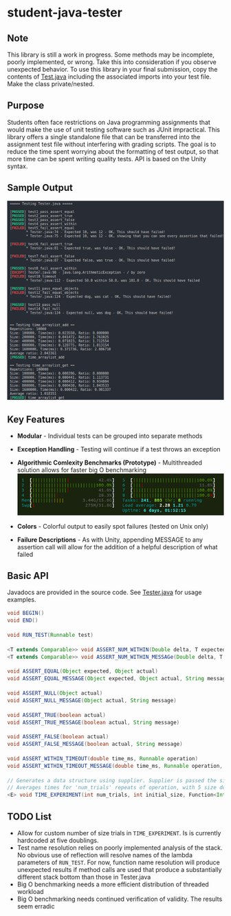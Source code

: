 # student-java-tester

## Note

This library is still a work in progress. Some methods may be incomplete, poorly implemented, or wrong. Take this into consideration if you observe unexpected behavior. To use this library in your final submission, copy the contents of [Test.java](src/Test.java) including the associated imports into your test file. Make the class private/nested.

## Purpose

Students often face restrictions on Java programming assignments that would make the use of unit testing software such as JUnit impractical. This library offers a single standalone file that can be transferred into the assignment test file without interfering with grading scripts. The goal is to reduce the time spent worrying about the formatting of test output, so that more time can be spent writing quality tests. API is based on the Unity syntax.

## Sample Output
![Output](sample-output.png)


## Key Features
  * **Modular** - 
  Individual tests can be grouped into separate methods

  * **Exception Handling** - 
  Testing will continue if a test throws an exception

  * **Algorithmic Comlexity Benchmarks (Prototype)** - 
  Multithreaded solution allows for faster big O benchmarking
  ![Multithread](multithread.png)
 
  * **Colors** - 
  Colorful output to easily spot failures (tested on Unix only)

  * **Failure Descriptions** - 
  As with Unity, appending MESSAGE to any assertion call will allow for the addition of a
  helpful description of what failed

## Basic API

Javadocs are provided in the source code. See [Tester.java](tests/Tester.java) for usage examples.

```java
void BEGIN()
void END()

void RUN_TEST(Runnable test)

<T extends Comparable>> void ASSERT_NUM_WITHIN(Double delta, T expected, T actual)
<T extends Comparable>> void ASSERT_NUM_WITHIN_MESSAGe(Double delta, T expected, T actual, String mesage)

void ASSERT_EQUAL(Object expected, Object actual)
void ASSERT_EQUAL_MESSAGE(Object expected, Object actual, String message)

void ASSERT_NULL(Object actual)
void ASSERT_NULL_MESSAGE(Object actual, String message)

void ASSERT_TRUE(boolean actual)
void ASSERT_TRUE_MESSAGE(boolean actual, String message)

void ASSERT_FALSE(boolean actual)
void ASSERT_FALSE_MESSAGE(boolean actual, String message)

void ASSERT_WITHIN_TIMEOUT(double time_ms, Runnable operation)
void ASSERT_WITHIN_TIMEOUT_MESSAGE(double time_ms, Runnable operation, String message)

// Generates a data structure using supplier. Supplier is passed the size of the data structure that needs to be created
// Averages times for 'num_trials' repeats of operation, with 5 size doublings. Lowest size is initial_size.
<E> void TIME_EXPERIMENT(int num_trials, int initial_size, Function<Integer, E> supplier, BiConsumer<Integer, E> operation)
```


## TODO List

  * Allow for custom number of size trials in `TIME_EXPERIMENT`. Is is currently hardcoded at five doublings.
  * Test name resolution relies on poorly implemented analysis of the stack. No obvious use of reflection will resolve names of the lambda parameters of `RUN_TEST`. For now, function name resolution will produce unexpected results if method calls are used that produce a substantially different stack bottom than those in Tester.java 
  * Big O benchmarking needs a more efficient distribution of threaded workload
  * Big O benchmarking needs continued verification of validity. The results seem erradic
